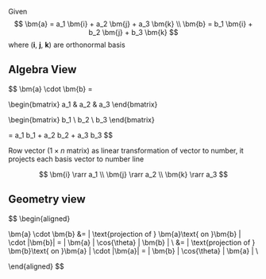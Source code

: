 Given 
$$
\bm{a} = a_1 \bm{i} + a_2 \bm{j} + a_3 \bm{k} \\
\bm{b} = b_1 \bm{i} + b_2 \bm{j} + b_3 \bm{k}
$$
where ($\bm{i}$, $\bm{j}$, $\bm{k}$) are orthonormal basis


## Algebra View
$$
\bm{a} \cdot \bm{b} = 

\begin{bmatrix}
a_1 & a_2 & a_3
\end{bmatrix}

\begin{bmatrix}
b_1 \\ b_2 \\ b_3
\end{bmatrix}


= a_1 b_1 + a_2 b_2 + a_3 b_3
$$

Row vector ($1 \times n$ matrix) as linear transformation of vector to number, it projects each basis vector to number line

$$
\bm{i} \rarr a_1 \\
\bm{j} \rarr a_2 \\
\bm{k} \rarr a_3
$$


## Geometry view

$$
\begin{aligned}

\bm{a} \cdot \bm{b} &= \| \text{projection of } \bm{a}\text{ on }\bm{b} \| \cdot \|\bm{b}\| = \| \bm{a} \| \cos{\theta} \| \bm{b} \| \\
&= \| \text{projection of } \bm{b}\text{ on }\bm{a} \| \cdot \|\bm{a}\| = \| \bm{b} \| \cos{\theta} \| \bm{a} \| \\

\end{aligned}
$$
